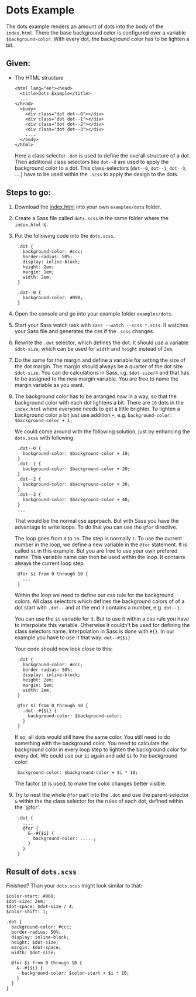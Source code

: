 # Dots Example

The dots example renders an amount of dots into the body of the `index.html`.
There the base background color is configured over a variable `$background-color`.
With every dot, the background color has to be lighten a bit.

## Given:

- The HTML structure

      <html lang="en"><head>
        <title>Dots Example</title>
        ...
      </head>
        <body>
          <div class="dot dot--0"></div>
          <div class="dot dot--1"></div>
          <div class="dot dot--2"></div>
          <div class="dot dot--3"></div>
          ....
        </body>
      </html>

  Here a class selector `.dot` is used to define the overall structure of a dot.
  Then additional class selectors like `dot--0` are used to apply the background color to a dot. This class-selectors (`dot--0`, `dot--1`, `dot--3`, ....) have to be used within the `.scss` to apply the design to the dots.


## Steps to go:

1. Download the [index.html](https://github.com/marymar/sass-workshop/blob/master/examples/simple-dots/index.html) into your own `examples/dots` folder.

2. Create a Sass file called `dots.scss` in the same folder where the `index.html` is.

3. Put the following code into the `dots.scss`.

        .dot {
          background-color: #ccc;
          border-radius: 50%;
          display: inline-block;
          height: 2em;
          margin: 1em;
          width: 2em;
        }

        .dot--0 {
          background-color: #090;
        }

3. Open the console and go into your example folder `examples/dots`.

4. Start your Sass watch task with `sass --watch --scss *.scss`.
It watches your Sass file and generates the css if the `.scss` changes.

3. Rewrite the `.dot` selector, which defines the dot.
It should use a variable `$dot-size`, which can be used for `width` and `height` instead of `2em`.

4. Do the same for the margin and define a variable for setting the size of the dot margin.
The margin should always be a quarter of the dot size `$dot-size`. You can do calculations in Sass, i.g. `$dot-size/4` and that has to be assigned to the new margin variable. You are free to name the margin variable as you want.

5. The background color has to be arranged now in a way, so that the background color with each dot lightens a bit.
There are `10` dots in the `index.html` where everyone needs to get a little brighter.
To lighten a background color a bit just use addition `+`, e.g. `background-color: $background-color + 1;`

    We could come around with the following solution, just by enhancing the `dots.scss` with following:

        .dot--0 {
          background-color: $background-color + 10;
        }
        .dot--1 {
          background-color: $background-color + 20;
        }
        .dot--2 {
          background-color: $background-color + 30;
        }
        .dot--3 {
          background-color: $background-color + 40;
        }
        ...

    That would be the normal css approach. But with Sass you have the advantage to write loops. To do that you can use the `@for` directive.

    The loop goes from `0` to `10`. The step is normally `1`. To use the current number in the loop, we define a new variable in the `@for` statement. It is called `$i` in this example. But you are free to use your own prefered name. This variable name can then be used within the loop. It contains always the current loop step.

        @for $i from 0 through 10 {
          ...
        }

    Within the loop we need to define our css rule for the background colors.
    All class selectors which defines the background colors of of a dot start with `.dot--` and at the end it contains a number, e.g. `dot--1`.

    You can use the `$i` variable for it. But to use it within a css rule you have to interpolate this variable. Otherwise it couldn't be used for defining the class selectors name. Interpolation in Sass is done with `#{}`. In our example you have to use it that way: `dot--#{$i}`

    Your code should now look close to this:

        .dot {
          background-color: #ccc;
          border-radius: 50%;
          display: inline-block;
          height: 2em;
          margin: 1em;
          width: 2em;
        }

        @for $i from 0 through 10 {
          .dot--#{$i} {
            background-color: $background-color;
          }
        }

    If so, all dots would still have the same color. You still need to do something with the background color. You need to calculate the background color in every loop step to lighten the background color for every dot.
    We could use our `$i` again and add `$i` to the background color:

        background-color: $background-color + $i * 10;

    The factor `10` is used, to make the color changes better visible.

6. Try to nest the whole `@for` part into the `.dot` and use the parent-selector `&` within the the class selector for the rules of each dot, defined within the `@for'.

        .dot {
          ....
          @for {
            &--#{$i} {
              background-color: .....;
            }
          }
        }

## Result of `dots.scss`

Finished? Than your `dots.scss` might look similar to that:

    $color-start: #060;
    $dot-size: 2em;
    $dot-space: $dot-size / 4;
    $color-shift: 1;

    .dot {
      background-color: #ccc;
      border-radius: 50%;
      display: inline-block;
      height: $dot-size;
      margin: $dot-space;
      width: $dot-size;

      @for $i from 0 through 10 {
        &--#{$i} {
          background-color: $color-start + $i * 10;
        }
      }
    }

